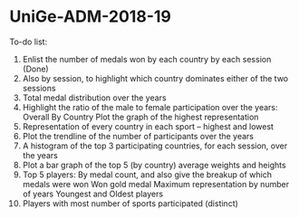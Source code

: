 # UniGe-ADM-2018-19

To-do list:
1.	Enlist the number of medals won by each country by each session (Done)
2.	Also by session, to highlight which country dominates either of the two sessions
3.	Total medal distribution over the years
4.	Highlight the ratio of the male to female participation over the years:
    Overall
    By Country
    Plot the graph of the highest representation
5.	Representation of every country in each sport – highest and lowest
6.	Plot the trendline of the number of participants over the years
7.	A histogram of the top 3 participating countries, for each session, over the years
8.	Plot a bar graph of the top 5 (by country) average weights and heights
9.	Top 5 players:
    By medal count, and also give the breakup of which medals were won
    Won gold medal
    Maximum representation by number of years
    Youngest and Oldest players
10. Players with most number of sports participated (distinct)
